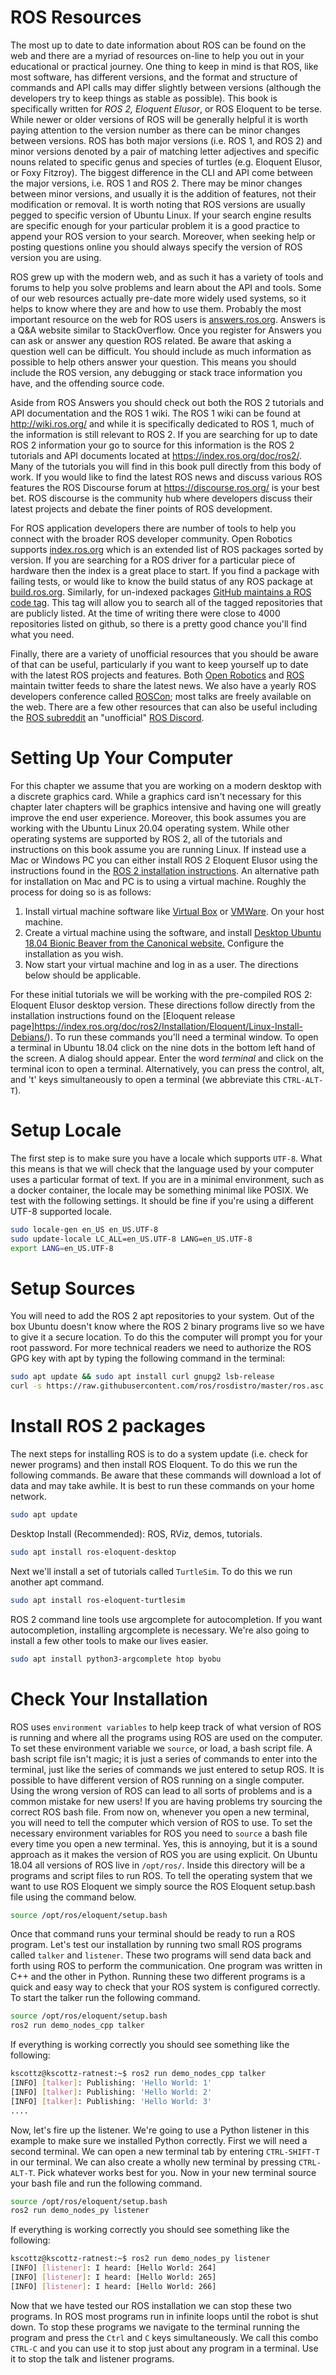 ROS Resources
=============

The most up to date to date information about ROS can be found on the web and
there are a myriad of resources on-line to help you out in your educational or
practical journey. One thing to keep in mind is that ROS, like most software,
has different versions, and the format and structure of commands and API calls
may differ slightly between versions (although the developers try to keep things
as stable as possible). This book is specifically written for _ROS 2, Eloquent
Elusor_, or ROS Eloquent to be terse. While newer or older versions of ROS will
be generally helpful it is worth paying attention to the version number as there
can be minor changes between versions. ROS has both major versions (i.e. ROS
1, and ROS 2) and minor versions denoted by a pair of matching letter adjectives
and specific nouns related to specific genus and species of turtles
(e.g. Eloquent Elusor, or Foxy Fitzroy). The biggest difference in the CLI and
API come between the major versions, i.e. ROS 1 and ROS 2. There may be minor
changes between minor versions, and usually it is the addition of features, not
their modification or removal. It is worth noting that ROS versions are usually
pegged to specific version of Ubuntu Linux. If your search engine results are
specific enough for your particular problem it is a good practice to append your
ROS version to your search. Moreover, when seeking help or posting questions
online you should always specify the version of ROS version you are using.


ROS grew up with the modern web, and as such it has a variety of tools and
forums to help you solve problems and learn about the API and tools. Some of our
web resources actually pre-date more widely used systems, so it helps to know
where they are and how to use them. Probably the most important resource on the
web for ROS users is [answers.ros.org](http://anwers.ros.org). Answers is a Q&A
website similar to StackOverflow. Once you register for Answers you can ask or
answer any question ROS related. Be aware that asking a question well can be
difficult. You should include as much information as possible to help others
answer your question. This means you should include the ROS version, any
debugging or stack trace information you have, and the offending source code.

Aside from ROS Answers you should check out both the ROS 2 tutorials and API
documentation and the ROS 1 wiki. The ROS 1 wiki can be found at
[<http://wiki.ros.org/>](http://wiki.ros.org/) and while it is specifically
dedicated to ROS 1, much of the information is still relevant to ROS 2. If you
are searching for up to date ROS 2 information your go to source for this
information is the ROS 2 tutorials and API documents located at
[<https://index.ros.org/doc/ros2/>](https://index.ros.org/doc/ros2/). Many of
the tutorials you will find in this book pull directly from this body of
work. If you would like to find the latest ROS news and discuss various ROS
features the ROS Discourse forum at
[<https://discourse.ros.org/>](https://discourse.ros.org/) is your best bet. ROS
discourse is the community hub where developers discuss their latest projects
and debate the finer points of ROS development.

For ROS application developers there are number of tools to help you connect
with the broader ROS developer community. Open Robotics supports
[index.ros.org](https://index.ros.org/) which is an extended list of ROS
packages sorted by version. If you are searching for a ROS driver for a
particular piece of hardware then the index is a great place to start. If you
find a package with failing tests, or would like to know the build status of any
ROS package at [build.ros.org](http://build.ros.org/). Similarly, for un-indexed
packages [GitHub maintains a ROS code
tag](https://github.com/topics/ros?o=desc&s=updated). This tag will allow you to
search all of the tagged repositories that are publicly listed. At the time of
writing there were close to 4000 repositories listed on github, so there is a
pretty good chance you'll find what you need.


Finally, there are a variety of unofficial resources that you should be aware of
that can be useful, particularly if you want to keep yourself up to date with
the latest ROS projects and features. Both [Open
Robotics](https://twitter.com/openroboticsorg) and
[ROS](https://twitter.com/rosorg) maintain  twitter feeds to share the latest
news. We also have a yearly ROS developers conference called
[ROSCon](https://roscon.ros.org/2020/); most talks are freely available
on the web. There are a few other resources that can also be useful including the [ROS
subreddit](https://www.reddit.com/r/ROS/) an "unofficial" [ROS Discord](https://discord.com/invite/HnVcz5a).

Setting Up Your Computer
===

For this chapter we assume that you are working on a modern desktop with a
discrete graphics card. While a graphics card isn't necessary for this chapter
later chapters will be graphics intensive and having one will greatly improve
the end user experience. Moreover, this book assumes you are working with the
Ubuntu Linux 20.04 operating system. While other operating systems are supported
by ROS 2, all of the tutorials and instructions on this book assume you are
running Linux. If instead use a Mac or Windows PC you can either install ROS 2
Eloquent Elusor using the instructions found in the [ROS 2 installation
instructions](https://index.ros.org/doc/ros2/Installation/Eloquent/). An
alternative path for installation on Mac and PC is to using a virtual
machine. Roughly the process for doing so is as follows:

1. Install virtual machine software like [Virtual
   Box](https://www.virtualbox.org/) or
   [VMWare](https://www.vmware.com/products/workstation-pro.html). On your host
   machine.
1. Create a virtual machine using the software, and install [Desktop Ubuntu 18.04 Bionic
   Beaver from the Canonical website.](https://ubuntu.com/download/desktop)
   Configure the installation as you wish.
1. Now start your virtual machine and log in as a user. The directions below
   should be applicable.

For these initial tutorials we will be working with the pre-compiled ROS 2:
Eloquent Elusor desktop version. These directions follow directly from the
installation instructions found on the [Eloquent release
page]https://index.ros.org/doc/ros2/Installation/Eloquent/Linux-Install-Debians/). To
run these commands you'll need a terminal window. To open a terminal in Ubuntu
18.04 click on the nine dots in the bottom left hand of the screen. A dialog
should appear. Enter the word _terminal_ and click on the terminal icon to open
a terminal. Alternatively, you can press the control, alt, and 't' keys
simultaneously to open a terminal (we abbreviate this `CTRL-ALT-T`).


Setup Locale
============

The first step is to make sure you have a locale which supports `UTF-8`. What this means is that we
will check that the language used by your computer uses a particular format of
text. If you are in a minimal environment, such as a docker container, the locale may be
something minimal like POSIX. We test with the following settings. It
should be fine if you're using a different UTF-8 supported locale.

```bash
sudo locale-gen en_US en_US.UTF-8
sudo update-locale LC_ALL=en_US.UTF-8 LANG=en_US.UTF-8
export LANG=en_US.UTF-8
```

Setup Sources
=============

You will need to add the ROS 2 apt repositories to your system. Out of the box
Ubuntu doesn't know where the ROS 2 binary programs live so we have to give it a
secure location. To do this the computer will prompt you for your root
password. For more technical readers we need to authorize the ROS GPG key with
apt by typing the following command in the terminal:

```bash
sudo apt update && sudo apt install curl gnupg2 lsb-release
curl -s https://raw.githubusercontent.com/ros/rosdistro/master/ros.asc | sudo apt-key add -
```


Install ROS 2 packages
======================

The next steps for installing ROS is to do a system update (i.e. check for newer
programs) and then install ROS Eloquent. To do this we run the following
commands. Be aware that these commands will download a lot of data and may take
awhile. It is best to run these commands on your home network.

```bash
sudo apt update
```

Desktop Install (Recommended): ROS, RViz, demos, tutorials.

```bash
sudo apt install ros-eloquent-desktop
```

Next we'll install a set of tutorials called `TurtleSim`. To do this we run
another apt command.

```bash
sudo apt install ros-eloquent-turtlesim
```

ROS 2 command line tools use argcomplete for autocompletion. If you
want autocompletion, installing argcomplete is necessary. We're also going to
install a few other tools to make our lives easier.

```bash
sudo apt install python3-argcomplete htop byobu
```

Check Your Installation
=================

ROS uses `environment variables` to help keep track of what version of ROS is
running and where all the programs using ROS are used on the computer. To set
these environment variable we `source`, or load, a bash script file. A bash
script file isn't magic; it is just a series of commands to enter into the
terminal, just like the series of commands we just entered to setup ROS. It is
possible to have different version of ROS running on a single computer. Using
the wrong version of ROS can lead to all sorts of problems and is a common
mistake for new users! If you are having problems try sourcing the correct ROS
bash file. From now on, whenever you open a new terminal, you will
need to tell the computer which version of ROS to use. To set the necessary
environment variables for ROS you need to `source` a bash file every time you
open a new terminal. Yes, this is annoying, but it is a sound approach as it
makes the version of ROS you are using explicit. On Ubuntu 18.04 all versions of
ROS live in `/opt/ros/`. Inside this directory will be a programs and script
files to run ROS. To tell the operating system that we want to use ROS Eloquent
we simply source the ROS Eloquent setup.bash file using the command below.


```bash
source /opt/ros/eloquent/setup.bash
```

Once that command runs your terminal should be ready to run a ROS program. Let's
test our installation by running two small ROS programs called `talker` and
`listener`. These two programs will send data back and forth using ROS to
perform the communication. One program was written in C++ and the other in
Python. Running these two different programs is a quick and easy way to check
that your ROS system is configured correctly. To start the talker run the following command.

```bash
source /opt/ros/eloquent/setup.bash
ros2 run demo_nodes_cpp talker
```

If everything is working correctly you should see something like the following:

```bash
kscottz@kscottz-ratnest:~$ ros2 run demo_nodes_cpp talker
[INFO] [talker]: Publishing: 'Hello World: 1'
[INFO] [talker]: Publishing: 'Hello World: 2'
[INFO] [talker]: Publishing: 'Hello World: 3'
....
```

Now, let's fire up the listener. We're going to use a Python listener in this
example to make sure we installed Python correctly. First we will need a second terminal. We can
open a new terminal tab by entering `CTRL-SHIFT-T` in our terminal. We can also
create a wholly new terminal by pressing `CTRL-ALT-T`. Pick whatever works best
for you. Now in your new terminal source your bash file and run the following
command.


```bash
source /opt/ros/eloquent/setup.bash
ros2 run demo_nodes_py listener
```

If everything is working correctly you should see something like the following:


```bash
kscottz@kscottz-ratnest:~$ ros2 run demo_nodes_py listener
[INFO] [listener]: I heard: [Hello World: 264]
[INFO] [listener]: I heard: [Hello World: 265]
[INFO] [listener]: I heard: [Hello World: 266]
```

Now that we have tested our ROS installation we can stop these two programs. In
ROS most programs run in infinite loops until the robot is shut down. To stop
these programs we navigate to the terminal running the program and press the
`Ctrl` and `C` keys simultaneously. We call this combo `CTRL-C` and you can use
it to stop just about any program in a terminal. Use it to stop the talk and
listener programs.
